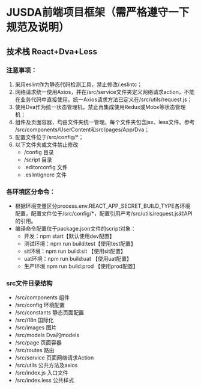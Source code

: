 # JUSDA前端项目框架（需严格遵守一下规范及说明）
## 技术栈 React+Dva+Less
### 注意事项：
1. 采用eslint作为静态代码检测工具，禁止修改/.eslintc；
2. 网络请求统一使用Axios，并在/src/service文件夹定义网络请求action，不能在业务代码中直接使用。统一Axios请求方法已定义在/src/utils/request.js；
3. 使用Dva作为统一状态管理机，禁止再集成使用Redux或Mobx等状态管理机；
4. 组件及页面容器，均由文件夹统一管理。每个文件夹包含jsx、less文件。参考 /src/components/UserContent和src/pages/App/Dva；
5. 配置文件位于/src/config/*；
6. 以下文件夹或文件禁止修改
   * /config 目录
   * /script 目录
   * .editorconfig 文件
   * .eslintignore 文件

### 各环境区分命令：
+ 根据环境变量区分process.env.REACT_APP_SECRET_BUILD_TYPE各环境配置，配置文件位于/src/config/*，配置引用产考/src/utils/request.js对API的引用。
+ 编译命令配置位于package.json文件的script对象：
  * 开发：npm start【默认使用dev配置】
  * 测试环境：npm run build:test【使用test配置】
  * sit环境：npm run build:sit 【使用sit配置】
  * uat环境：npm run build:uat 【使用uat配置】
  * 生产环境 npm run build:prod 【使用prod配置】

### src文件目录结构
+ /src/components 组件
+ /src/config 环境配置
+ /src/constants 静态页面配置
+ /src/i18n 国际化
+ /src/images 图片
+ /src/models Dva的models
+ /src/page 页面容器
+ /src/routes 路由
+ /src/service 页面网络请求Action
+ /src/utils 公共方法及axios
+ /src/index.js 入口文件
+ /src/index.less 公共样式



